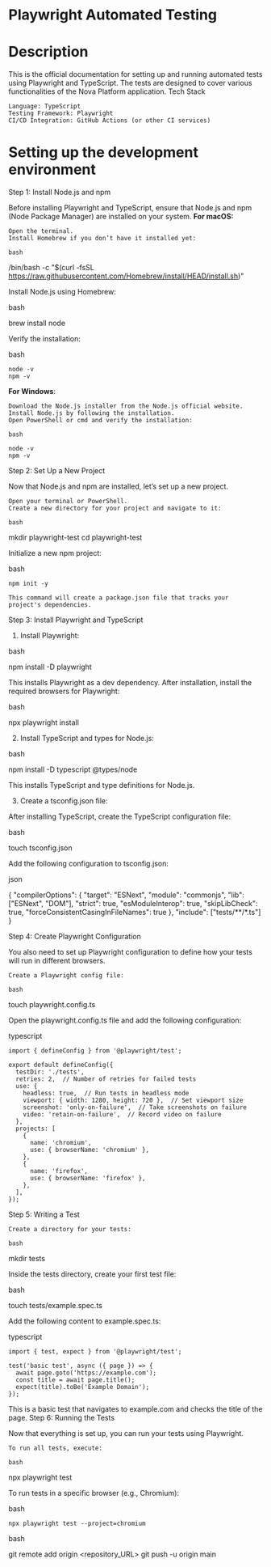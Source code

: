 # Playwright Automated Testing

# Description

This is the official documentation for setting up and running automated tests
using Playwright and TypeScript. The tests are designed to cover various
functionalities of the Nova Platform application.
Tech Stack

    Language: TypeScript
    Testing Framework: Playwright
    CI/CD Integration: GitHub Actions (or other CI services)

# Setting up the development environment

Step 1: Install Node.js and npm

Before installing Playwright and TypeScript, ensure that Node.js and npm (Node
Package Manager) are installed on your system.
**For macOS:**

    Open the terminal.
    Install Homebrew if you don’t have it installed yet:

    bash

/bin/bash -c "$(curl
-fsSL https://raw.githubusercontent.com/Homebrew/install/HEAD/install.sh)"

Install Node.js using Homebrew:

bash

brew install node

Verify the installation:

bash

    node -v
    npm -v

**For Windows**:

    Download the Node.js installer from the Node.js official website.
    Install Node.js by following the installation.
    Open PowerShell or cmd and verify the installation:

    bash

    node -v
    npm -v

Step 2: Set Up a New Project

Now that Node.js and npm are installed, let’s set up a new project.

    Open your terminal or PowerShell.
    Create a new directory for your project and navigate to it:

    bash

mkdir playwright-test
cd playwright-test

Initialize a new npm project:

bash

    npm init -y

    This command will create a package.json file that tracks your project's dependencies.

Step 3: Install Playwright and TypeScript

1. Install Playwright:

bash

npm install -D playwright

This installs Playwright as a dev dependency. After installation, install the
required browsers for Playwright:

bash

npx playwright install

2. Install TypeScript and types for Node.js:

bash

npm install -D typescript @types/node

This installs TypeScript and type definitions for Node.js.

3. Create a tsconfig.json file:

After installing TypeScript, create the TypeScript configuration file:

bash

touch tsconfig.json

Add the following configuration to tsconfig.json:

json

{
"compilerOptions": {
"target": "ESNext",
"module": "commonjs",
"lib": ["ESNext", "DOM"],
"strict": true,
"esModuleInterop": true,
"skipLibCheck": true,
"forceConsistentCasingInFileNames": true
},
"include": ["tests/**/*.ts"]
}

Step 4: Create Playwright Configuration

You also need to set up Playwright configuration to define how your tests will
run in different browsers.

    Create a Playwright config file:

    bash

touch playwright.config.ts

Open the playwright.config.ts file and add the following configuration:

typescript

    import { defineConfig } from '@playwright/test';

    export default defineConfig({
      testDir: './tests',
      retries: 2,  // Number of retries for failed tests
      use: {
        headless: true,  // Run tests in headless mode
        viewport: { width: 1280, height: 720 },  // Set viewport size
        screenshot: 'only-on-failure',  // Take screenshots on failure
        video: 'retain-on-failure',  // Record video on failure
      },
      projects: [
        {
          name: 'chromium',
          use: { browserName: 'chromium' },
        },
        {
          name: 'firefox',
          use: { browserName: 'firefox' },
        },
      ],
    });

Step 5: Writing a Test

    Create a directory for your tests:

    bash

mkdir tests

Inside the tests directory, create your first test file:

bash

touch tests/example.spec.ts

Add the following content to example.spec.ts:

typescript

    import { test, expect } from '@playwright/test';

    test('basic test', async ({ page }) => {
      await page.goto('https://example.com');
      const title = await page.title();
      expect(title).toBe('Example Domain');
    });

This is a basic test that navigates to example.com and checks the title of the
page.
Step 6: Running the Tests

Now that everything is set up, you can run your tests using Playwright.

    To run all tests, execute:

    bash

npx playwright test

To run tests in a specific browser (e.g., Chromium):

bash

    npx playwright test --project=chromium

bash

git remote add origin <repository_URL>
git push -u origin main
